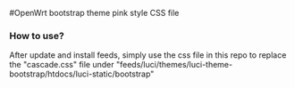 #OpenWrt bootstrap theme pink style CSS file

### How to use?
After update and install feeds, simply use the css file in this repo to replace the "cascade.css" file under "feeds/luci/themes/luci-theme-bootstrap/htdocs/luci-static/bootstrap"
